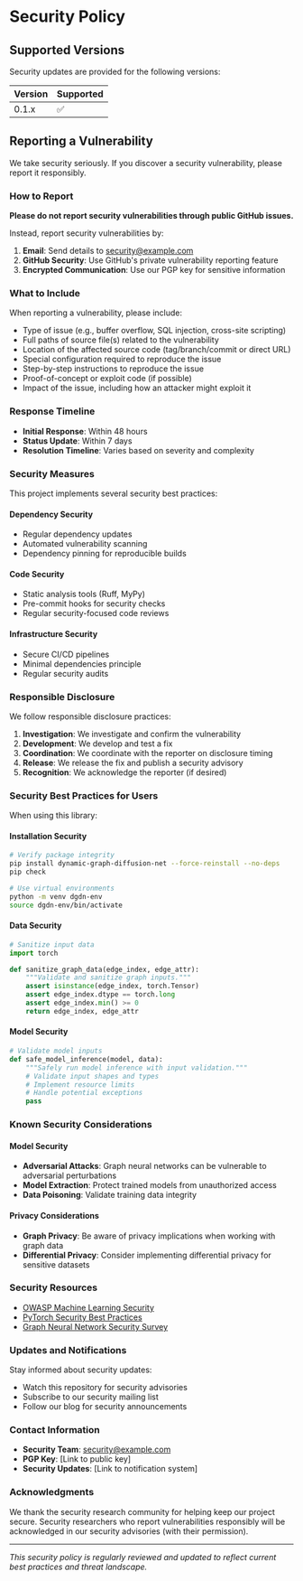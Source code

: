 # Security Policy

## Supported Versions

Security updates are provided for the following versions:

| Version | Supported          |
| ------- | ------------------ |
| 0.1.x   | :white_check_mark: |

## Reporting a Vulnerability

We take security seriously. If you discover a security vulnerability, please report it responsibly.

### How to Report

**Please do not report security vulnerabilities through public GitHub issues.**

Instead, report security vulnerabilities by:

1. **Email**: Send details to [security@example.com](mailto:security@example.com)
2. **GitHub Security**: Use GitHub's private vulnerability reporting feature
3. **Encrypted Communication**: Use our PGP key for sensitive information

### What to Include

When reporting a vulnerability, please include:

- Type of issue (e.g., buffer overflow, SQL injection, cross-site scripting)
- Full paths of source file(s) related to the vulnerability
- Location of the affected source code (tag/branch/commit or direct URL)
- Special configuration required to reproduce the issue
- Step-by-step instructions to reproduce the issue
- Proof-of-concept or exploit code (if possible)
- Impact of the issue, including how an attacker might exploit it

### Response Timeline

- **Initial Response**: Within 48 hours
- **Status Update**: Within 7 days
- **Resolution Timeline**: Varies based on severity and complexity

### Security Measures

This project implements several security best practices:

#### Dependency Security
- Regular dependency updates
- Automated vulnerability scanning
- Dependency pinning for reproducible builds

#### Code Security
- Static analysis tools (Ruff, MyPy)
- Pre-commit hooks for security checks
- Regular security-focused code reviews

#### Infrastructure Security
- Secure CI/CD pipelines
- Minimal dependencies principle
- Regular security audits

### Responsible Disclosure

We follow responsible disclosure practices:

1. **Investigation**: We investigate and confirm the vulnerability
2. **Development**: We develop and test a fix
3. **Coordination**: We coordinate with the reporter on disclosure timing
4. **Release**: We release the fix and publish a security advisory
5. **Recognition**: We acknowledge the reporter (if desired)

### Security Best Practices for Users

When using this library:

#### Installation Security
```bash
# Verify package integrity
pip install dynamic-graph-diffusion-net --force-reinstall --no-deps
pip check

# Use virtual environments
python -m venv dgdn-env
source dgdn-env/bin/activate
```

#### Data Security
```python
# Sanitize input data
import torch

def sanitize_graph_data(edge_index, edge_attr):
    """Validate and sanitize graph inputs."""
    assert isinstance(edge_index, torch.Tensor)
    assert edge_index.dtype == torch.long
    assert edge_index.min() >= 0
    return edge_index, edge_attr
```

#### Model Security
```python
# Validate model inputs
def safe_model_inference(model, data):
    """Safely run model inference with input validation."""
    # Validate input shapes and types
    # Implement resource limits
    # Handle potential exceptions
    pass
```

### Known Security Considerations

#### Model Security
- **Adversarial Attacks**: Graph neural networks can be vulnerable to adversarial perturbations
- **Model Extraction**: Protect trained models from unauthorized access
- **Data Poisoning**: Validate training data integrity

#### Privacy Considerations
- **Graph Privacy**: Be aware of privacy implications when working with graph data
- **Differential Privacy**: Consider implementing differential privacy for sensitive datasets

### Security Resources

- [OWASP Machine Learning Security](https://owasp.org/www-project-machine-learning-security-top-10/)
- [PyTorch Security Best Practices](https://pytorch.org/docs/stable/notes/security.html)
- [Graph Neural Network Security Survey](https://arxiv.org/abs/2003.05055)

### Updates and Notifications

Stay informed about security updates:

- Watch this repository for security advisories
- Subscribe to our security mailing list
- Follow our blog for security announcements

### Contact Information

- **Security Team**: security@example.com
- **PGP Key**: [Link to public key]
- **Security Updates**: [Link to notification system]

### Acknowledgments

We thank the security research community for helping keep our project secure. Security researchers who report vulnerabilities responsibly will be acknowledged in our security advisories (with their permission).

---

*This security policy is regularly reviewed and updated to reflect current best practices and threat landscape.*